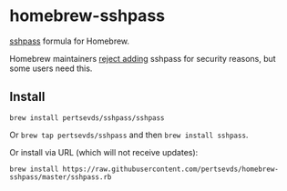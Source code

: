 # homebrew-sshpass
[sshpass](https://sourceforge.net/projects/sshpass/) formula for Homebrew.

Homebrew maintainers [reject adding](https://github.com/Homebrew/homebrew/pull/18332) sshpass for security reasons, but some users need this.

## Install

```
brew install pertsevds/sshpass/sshpass
```

Or `brew tap pertsevds/sshpass` and then `brew install sshpass`.

Or install via URL (which will not receive updates):

```
brew install https://raw.githubusercontent.com/pertsevds/homebrew-sshpass/master/sshpass.rb
```
